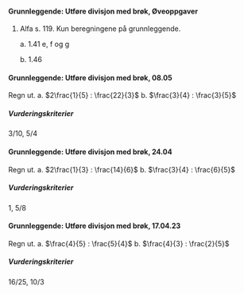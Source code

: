 #### Grunnleggende: Utføre divisjon med brøk,  Øveoppgaver

1. Alfa s. 119. Kun beregningene på grunnleggende.

   a. 1.41 e, f og g

   b. 1.46

#### Grunnleggende: Utføre divisjon med brøk,  08.05

Regn ut.
a. $2\frac{1}{5} : \frac{22}{3}$
b. $\frac{3}{4} : \frac{3}{5}$

##### Vurderingskriterier

3/10, 5/4

#### Grunnleggende: Utføre divisjon med brøk,  24.04

Regn ut.
a. $2\frac{1}{3} : \frac{14}{6}$
b. $\frac{3}{4} : \frac{6}{5}$

##### Vurderingskriterier

1, 5/8

#### Grunnleggende: Utføre divisjon med brøk,  17.04.23

Regn ut.
a. $\frac{4}{5} : \frac{5}{4}$
b. $\frac{4}{3} : \frac{2}{5}$

##### Vurderingskriterier

 16/25, 10/3

